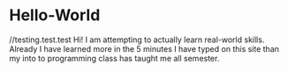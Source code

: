 # Hello-World
//testing.test.test
Hi! I am attempting to actually learn real-world skills. Already I have learned more in the 5 minutes I have typed on this site than my into to programming class has taught me all semester. 
